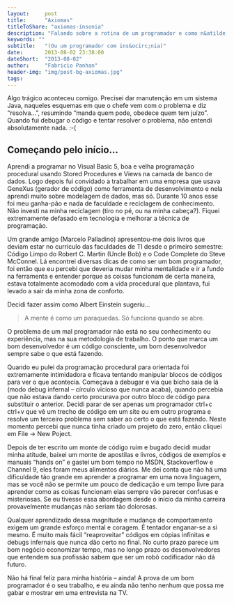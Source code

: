 ```yaml
---
layout:     post
title:      "Axiomas"
titleToShare: "axiomas-insonia"
description: "Falando sobre a rotina de um programador e como n&atilde;o cair na armadilha da acomoda&ccedil;&atilde;o"
keywords: ""
subtitle:   "(Ou um programador com ins&ocirc;nia)"
date:       2013-08-02 23:38:00
dateShort:  "2013-08-02"
author:     "Fabricio Panhan"
header-img: "img/post-bg-axiomas.jpg"
tags:
---
```


<p>
    Algo tr&aacute;gico aconteceu comigo. Precisei dar manuten&ccedil;&atilde;o em um sistema Java, naqueles esquemas em que o chefe vem com o problema e diz &ldquo;resolva...&rdquo;, resumindo &ldquo;manda quem pode, obedece quem tem ju&iacute;zo&rdquo;. Quando fui debugar o c&oacute;digo e tentar resolver o problema, n&atilde;o entendi absolutamente nada. :-(
</p>

<h2 class="section-heading">Come&ccedil;ando pelo in&iacute;cio...</h2>

<p>
    Aprendi a programar no Visual Basic 5, boa e velha programa&ccedil;&atilde;o procedural usando Stored Procedures e Views na camada de banco de dados. Logo depois fui convidado a trabalhar em uma empresa que usava GeneXus (gerador de c&oacute;digo) como ferramenta de desenvolvimento e nela aprendi muito sobre modelagem de dados, mas s&oacute;. Durante 10 anos esse foi meu ganha-p&atilde;o e nada de faculdade e reciclagem de conhecimento. N&atilde;o investi na minha reciclagem (tiro no p&eacute;, ou na minha cabe&ccedil;a?). Fiquei extremamente defasado em tecnologia e melhorar a t&eacute;cnica de programa&ccedil;&atilde;o.
</p>

<p>
Um grande amigo (Marcelo Palladino) apresentou-me dois livros que deviam estar no curr&iacute;culo das faculdades de TI desde o primeiro semestre: C&oacute;digo Limpo do Robert C. Martin (Uncle Bob) e o Code Complete do Steve McConnel. L&aacute; encontrei diversas dicas de como ser um bom programador, foi ent&atilde;o que eu percebi que deveria mudar minha mentalidade e ir a fundo na ferramenta e entender porque as coisas funcionam de certa maneira, estava totalmente acomodado com a vida procedural que plantava, fui levado a sair da minha zona de conforto.
</p>

<p>
    Decidi fazer assim como Albert Einstein sugeriu...
</p>


<blockquote>
    A mente &eacute; como um paraquedas. S&oacute; funciona quando se abre.
</blockquote>


<p>
O problema de um mal programador n&atilde;o est&aacute; no seu conhecimento ou experi&ecirc;ncia, mas na sua metodologia de trabalho. O ponto que marca um bom desenvolvedor &eacute; um c&oacute;digo consciente, um bom desenvolvedor sempre sabe o que est&aacute; fazendo.
</p>

<p>
Quando eu pulei da programa&ccedil;&atilde;o procedural para orientada foi extremamente intimidadora e ficava tentando manipular blocos de c&oacute;digos para ver o que acontecia. Come&ccedil;ava a debugar e via que bicho saia de l&aacute; (modo debug infernal &ndash; c&iacute;rculo vicioso que nunca acaba), quando percebia que n&atilde;o estava dando certo procurava por outro bloco de c&oacute;digo para substituir o anterior. Decidi parar de ser apenas um programador ctrl+c ctrl+v que v&ecirc; um trecho de c&oacute;digo em um site ou em outro programa e resolve um terceiro problema sem saber ao certo o que est&aacute; fazendo. Neste momento percebi que nunca tinha criado um projeto do zero, ent&atilde;o cliquei em File &rarr; New Poject.
</p>

<p>
Depois de ter escrito um monte de c&oacute;digo ruim e bugado decidi mudar minha atitude, baixei um monte de apostilas e livros, c&oacute;digos de exemplos e manuais &ldquo;hands on&rdquo; e gastei um bom tempo no MSDN, Stackoverflow e Channel 9, eles foram meus alimentos di&aacute;rios. Me dei conta que n&atilde;o h&aacute; uma dificuldade t&atilde;o grande em aprender a programar em uma nova linguagem, mas se voc&ecirc; n&atilde;o se permite um pouco de dedica&ccedil;&atilde;o e um tempo livre para aprender como as coisas funcionam elas sempre v&atilde;o parecer confusas e misteriosas. Se eu tivesse essa abordagem desde o in&iacute;cio da minha carreira provavelmente mudan&ccedil;as n&atilde;o seriam t&atilde;o dolorosas.
</p>


<p>
Qualquer aprendizado dessa magnitude e mudan&ccedil;a de comportamento exigem um grande esfor&ccedil;o mental e coragem. &Eacute; tentador enganar-se a si mesmo. &Eacute; muito mais f&aacute;cil &ldquo;reaproveitar&rdquo; c&oacute;digos em c&oacute;pias infinitas e debugs infernais que nunca d&atilde;o certo no final. No curto prazo parece um bom neg&oacute;cio economizar tempo, mas no longo prazo os desenvolvedores que entendem sua profiss&atilde;o sabem que ser um rob&ocirc; codificador n&atilde;o d&aacute; futuro.
</p>

<p>
N&atilde;o h&aacute; final feliz para minha hist&oacute;ria &ndash; ainda! A prova de um bom programador &eacute; o seu trabalho, e eu ainda n&atilde;o tenho nenhum que possa me gabar e mostrar em uma entrevista na TV.
</p>